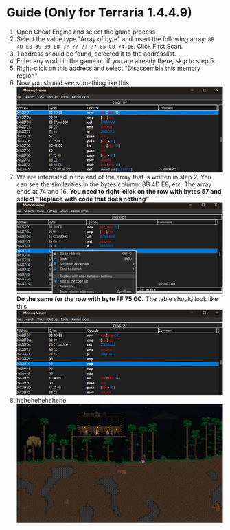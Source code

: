 # Guide (Only for Terraria 1.4.4.9)
1. Open Cheat Engine and select the game process 
2. Select the value type "Array of byte" and insert the following array: 
`8B 4D E8 39 09 E8 ?? ?? ?? ?? 85 C0 74 16`. Click First Scan.
1. 1 address should be found, selected it to the addresslist.
2. Enter any world in the game or, if you are already there, skip to step 5.
3. Right-click on this address and select "Disassemble this memory region"
4. Now you should see something like this
![picture](https://github.com/minost52/Terraria_Fullbright_CheatEngine/blob/main/picture.png)
1. We are interested in the end of the array that is written in step 2. You can see the similarities in the bytes column: 8B 4D E8, etc. The array ends at 74 and 16. **You need to right-click on the row with bytes 57 and select "Replace with code that does nothing"**
![picture](https://github.com/minost52/Terraria_Fullbright_CheatEngine/blob/main/picture2.png) **Do the same for the row with byte FF 75 0C.**
The table should look like this
![picture](https://github.com/minost52/Terraria_Fullbright_CheatEngine/blob/main/picture3.png)
1. hehehehehehehe
![picture](https://github.com/minost52/Terraria_Fullbright_CheatEngine/blob/main/picture5.png)